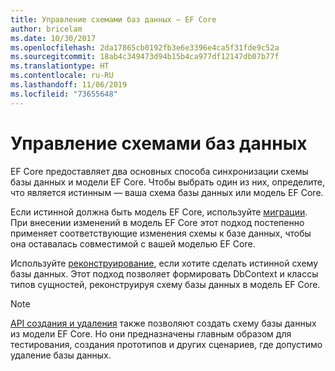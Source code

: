```yaml
---
title: Управление схемами баз данных — EF Core
author: bricelam
ms.date: 10/30/2017
ms.openlocfilehash: 2da17865cb0192fb3e6e3396e4ca5f31fde9c52a
ms.sourcegitcommit: 18ab4c349473d94b15b4ca977df12147db07b77f
ms.translationtype: HT
ms.contentlocale: ru-RU
ms.lasthandoff: 11/06/2019
ms.locfileid: "73655648"
---
```

# <a name="managing-database-schemas"></a>Управление схемами баз данных

EF Core предоставляет два основных способа синхронизации схемы базы данных и модели EF Core. Чтобы выбрать один из них, определите, что является истинным — ваша схема базы данных или модель EF Core.

Если истинной должна быть модель EF Core, используйте [миграции][1]. При внесении изменений в модель EF Core этот подход постепенно применяет соответствующие изменения схемы к базе данных, чтобы она оставалась совместимой с вашей моделью EF Core.

Используйте [реконструирование][2], если хотите сделать истинной схему базы данных. Этот подход позволяет формировать DbContext и классы типов сущностей, реконструируя схему базы данных в модель EF Core.

> [!NOTE]
> [API создания и удаления][3] также позволяют создать схему базы данных из модели EF Core. Но они предназначены главным образом для тестирования, создания прототипов и других сценариев, где допустимо удаление базы данных.


  [1]: migrations/index.md
  [2]: scaffolding.md
  [3]: ensure-created.md

